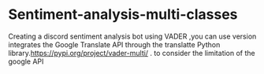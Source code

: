# Sentiment-analysis-multi-classes
Creating a discord sentiment analysis bot using VADER
,you can use version integrates the Google Translate API through the translatte Python library.https://pypi.org/project/vader-multi/
.  to consider the limitation of the google API
